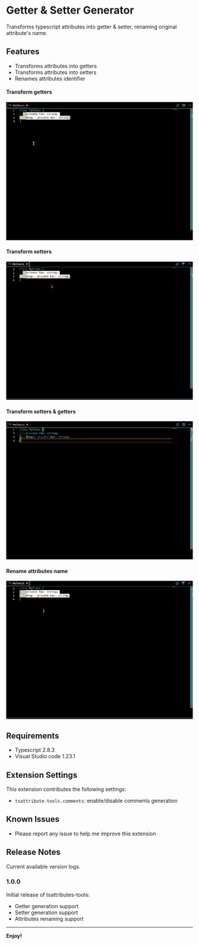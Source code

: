 # Getter & Setter Generator 

Transforms typescript attributes into getter & setter, renaming original attribute's name.

## Features
- Transforms attributes into getters
- Transforms attributes into setters
- Renames attributes identifier

#### Transform getters
![Getter transformation](assets/img/getter.gif)
#### Transform setters
![Getter transformation](assets/img/setter.gif)
#### Transform setters & getters
![Getter transformation](assets/img/getters_setters.gif)
#### Rename attributes name
![Getter transformation](assets/img/rename.gif)

## Requirements
- Typescript 2.8.3
- Visual Studio code 1.23.1

## Extension Settings
This extension contributes the following settings:

* `tsattribute-tools.comments`: enable/disable comments generation

## Known Issues

* Please report any issue to help me improve this extension

## Release Notes

Current available version logs.

### 1.0.0

Initial release of tsattributes-tools:

- Getter generation support
- Setter generation support
- Attributes renaming support


-----------------------------------------------------------------------------------------------------
**Enjoy!**
